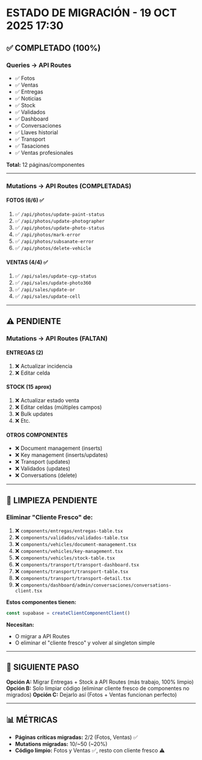 # ESTADO DE MIGRACIÓN - 19 OCT 2025 17:30

## ✅ COMPLETADO (100%)

### Queries → API Routes
- ✅ Fotos
- ✅ Ventas
- ✅ Entregas
- ✅ Noticias
- ✅ Stock
- ✅ Validados
- ✅ Dashboard
- ✅ Conversaciones
- ✅ Llaves historial
- ✅ Transport
- ✅ Tasaciones
- ✅ Ventas profesionales

**Total:** 12 páginas/componentes

---

### Mutations → API Routes (COMPLETADAS)

#### FOTOS (6/6) ✅
1. ✅ `/api/photos/update-paint-status`
2. ✅ `/api/photos/update-photographer`
3. ✅ `/api/photos/update-photo-status`
4. ✅ `/api/photos/mark-error`
5. ✅ `/api/photos/subsanate-error`
6. ✅ `/api/photos/delete-vehicle`

#### VENTAS (4/4) ✅
1. ✅ `/api/sales/update-cyp-status`
2. ✅ `/api/sales/update-photo360`
3. ✅ `/api/sales/update-or`
4. ✅ `/api/sales/update-cell`

---

## ⚠️ PENDIENTE

### Mutations → API Routes (FALTAN)

#### ENTREGAS (2)
1. ❌ Actualizar incidencia
2. ❌ Editar celda

#### STOCK (15 aprox)
1. ❌ Actualizar estado venta
2. ❌ Editar celdas (múltiples campos)
3. ❌ Bulk updates
4. ❌ Etc.

#### OTROS COMPONENTES
- ❌ Document management (inserts)
- ❌ Key management (inserts/updates)
- ❌ Transport (updates)
- ❌ Validados (updates)
- ❌ Conversations (delete)

---

## 🧹 LIMPIEZA PENDIENTE

### Eliminar "Cliente Fresco" de:
1. ❌ `components/entregas/entregas-table.tsx`
2. ❌ `components/validados/validados-table.tsx`
3. ❌ `components/vehicles/document-management.tsx`
4. ❌ `components/vehicles/key-management.tsx`
5. ❌ `components/vehicles/stock-table.tsx`
6. ❌ `components/transport/transport-dashboard.tsx`
7. ❌ `components/transport/transport-table.tsx`
8. ❌ `components/transport/transport-detail.tsx`
9. ❌ `components/dashboard/admin/conversaciones/conversations-client.tsx`

**Estos componentes tienen:**
```typescript
const supabase = createClientComponentClient()
```

**Necesitan:**
- O migrar a API Routes
- O eliminar el "cliente fresco" y volver al singleton simple

---

## 🎯 SIGUIENTE PASO

**Opción A:** Migrar Entregas + Stock a API Routes (más trabajo, 100% limpio)
**Opción B:** Solo limpiar código (eliminar cliente fresco de componentes no migrados)
**Opción C:** Dejarlo así (Fotos + Ventas funcionan perfecto)

---

## 📊 MÉTRICAS

- **Páginas críticas migradas:** 2/2 (Fotos, Ventas) ✅
- **Mutations migradas:** 10/~50 (~20%)
- **Código limpio:** Fotos y Ventas ✅, resto con cliente fresco ⚠️


